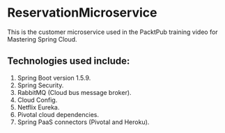 # ReservationMicroservice
This is the customer microservice used in the PacktPub training video for Mastering Spring Cloud.

## Technologies used include:
1. Spring Boot version 1.5.9.
2. Spring Security.
3. RabbitMQ (Cloud bus message broker).
4. Cloud Config.
5. Netflix Eureka.
6. Pivotal cloud dependencies.
7. Spring PaaS connectors (Pivotal and Heroku).
